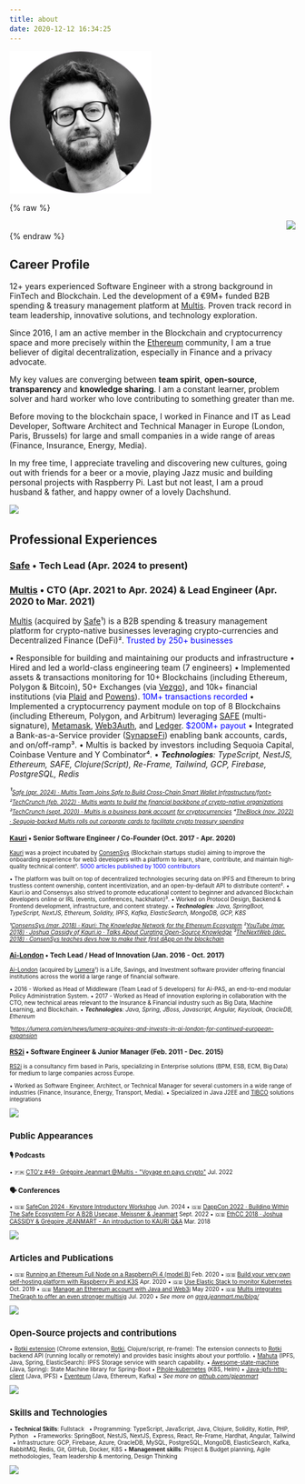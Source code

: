```yaml
---
title: about
date: 2020-12-12 16:34:25
---
```


![](/images/greg_profile.png)

{% raw %}
<div style="display: flex; justify-content: flex-end">
  <div><a href="https://docs.google.com/document/d/1Lx5nWjPEVkzmONIkch_Yum3_RKgj2sDozKFqQnUMYDI/export?format=pdf&attachment=false" target="_blank"><img width="48" src="https://play-lh.googleusercontent.com/BvILG98J_N1q5T5bFkXpb9niOmEuwfMlZ838ODhYfVRF-IcCvhZuR2QnvrccQ7-v-OA" /></a></div>
</div>
{% endraw %}



## Career Profile

12+ years experienced Software Engineer with a strong background in FinTech and Blockchain. Led the development of a €9M+ funded B2B spending & treasury management platform at  [Multis](https://multis.co). Proven track record in team leadership, innovative solutions, and technology exploration.

Since 2016, I am an active member in the Blockchain and cryptocurrency space and more precisely within the [Ethereum](http://ethereum.org) community, I am a true believer of digital decentralization, especially in Finance and a privacy advocate.

My key values are converging between **team spirit**, **open-source**, **transparency** and **knowledge sharing**. I am a constant learner, problem solver and hard worker who love contributing to something greater than me.

Before moving to the blockchain space, I worked in Finance and IT as Lead Developer, Software Architect and Technical Manager in Europe (London, Paris, Brussels) for large and small companies in a wide range of areas (Finance, Insurance, Energy, Media).

In my free time, I appreciate traveling and discovering new cultures, going out with friends for a beer or a movie, playing Jazz music and building personal projects with Raspberry Pi.
Last but not least, I am a proud husband & father, and happy owner of a lovely Dachshund.

![](/images/favicon.ico)


## Professional Experiences

### [Safe](https://safe.global) • Tech Lead (Apr. 2024 to present)


### [Multis](https://multis.co) • CTO (Apr. 2021 to Apr. 2024) & Lead Engineer (Apr. 2020 to Mar. 2021)

[Multis](https://multis.co) (acquired by [Safe](https://safe.global)¹) is a B2B spending & treasury management platform for crypto-native businesses leveraging crypto-currencies and Decentralized Finance (DeFi)². <span style="color:blue">Trusted by 250+ businesses</span>

• Responsible for building and maintaining our products and infrastructure
• Hired and led a world-class engineering team (7 engineers)
• Implemented assets & transactions monitoring for 10+ Blockchains (including Ethereum, Polygon & Bitcoin), 50+ Exchanges (via [Vezgo](https://vezgo.com)), and 10k+ financial institutions (via [Plaid](https://plaid.com) and [Powens](https://powens.com)). <span style="color:blue">10M+ transactions recorded</span>
• Implemented a cryptocurrency payment module on top of 8 Blockchains (including Ethereum, Polygon, and Arbitrum) leveraging [SAFE](https://safe.global) (multi-signature), [Metamask](https://metamask.io/), [Web3Auth](https://web3auth.io/), and [Ledger](https://www.ledger.com/). <span style="color:blue">$200M+ payout</span>
• Integrated a Bank-as-a-Service provider ([SynapseFi](https://synapsefi.com/)) enabling bank accounts, cards, and on/off-ramp³.
• Multis is backed by investors including Sequoia Capital, Coinbase Venture and Y Combinator⁴.
• _**Technologies**: TypeScript, NestJS, Ethereum, SAFE, Clojure(Script), Re-Frame, Tailwind, GCP, Firebase, PostgreSQL, Redis_

_¹[<font size="1">Safe (apr. 2024) · Multis Team Joins Safe to Build Cross-Chain Smart Wallet Infrastructure/font>](https://safe.global/blog/multis-joins-safe-to-build-cross-chain-smart-wallet)_
_²[<font size="1">TechCrunch (feb. 2022) · Multis wants to build the financial backbone of crypto-native organizations</font>](https://techcrunch.com/2022/02/17/multis-wants-to-build-the-financial-backbone-of-crypto-native-organizations)_
_³[<font size="1">TechCrunch (sept. 2020) · Multis is a business bank account for cryptocurrencies</font>](https://techcrunch.com/2020/09/29/multis-is-a-business-bank-account-for-cryptocurrencies)_
_⁴[<font size="1">TheBlock (nov. 2022) · Sequoia-backed Multis rolls out corporate cards to facilitate crypto treasury spending</font>](https://www.theblock.co/post/181594/sequoia-backed-multis-rolls-out-corporate-cards-to-facilitate-crypto-treasury-spending-exclusive)_


### [Kauri](https://kauri.io) • Senior Software Engineer / Co-Founder (Oct. 2017 - Apr. 2020)

[Kauri](https://kauri.io) was a project incubated by [ConsenSys](https://consensys.net) (Blockchain startups studio) aiming to improve the onboarding experience for web3 developers with a platform to learn, share, contribute, and maintain high-quality technical content¹. <span style="color:blue">5000 articles published by 1000 contributors</span>

• The platform was built on top of decentralized technologies securing data on IPFS and Ethereum to bring trustless content ownership, content incentivization, and an open-by-default API to distribute content².
• Kauri.io and Consensys also strived to promote educational content to beginner and advanced Blockchain developers online or IRL (events, conferences, hackhaton)³.
• Worked on Protocol Design, Backend & Frontend development, infrastructure, and content strategy.
• _**Technologies**: Java, SpringBoot, TypeScript, NextJS, Ethereum, Solidity, IPFS, Kafka, ElasticSearch, MongoDB, GCP, K8S_

_¹[<font size="1">ConsensSys (mar. 2018) · Kauri: The Knowledge Network for the Ethereum Ecosystem</font>](https://medium.com/consensys-media/kauri-the-knowledge-network-for-the-ethereum-ecosystem-bccc80c0f3ab)_
_²[<font size="1">YouTube (mar. 2018) · Joshua Cassidy of Kauri.io · Talks About Curating Open-Source Knowledge</font>](https://www.youtube.com/watch?v=wclmiAEzQ5M)_
_³[<font size="1">TheNextWeb (dec. 2018) · ConsenSys teaches devs how to make their first dApp on the blockchain</font>](https://thenextweb.com/news/consensys-teach-dapp-blockchain)_


### [Ai-London](https://www.ai-london.com) • Tech Lead / Head of Innovation (Jan. 2016 - Oct. 2017)

[Ai-London](https://www.ai-london.com) (acquired by [Lumera](https://lumera.com/)¹) is a Life, Savings, and Investment software provider offering financial institutions across the world a large range of financial software.

• 2016 - Worked as Head of Middleware (Team Lead of 5 developers) for Ai-PAS, an end-to-end modular Policy Administration System.
• 2017 - Worked as Head of innovation exploring in collaboration with the CTO, new technical areas relevant to the Insurance & Financial industry such as Big Data, Machine Learning, and Blockchain.
• _**Technologies**: Java, Spring, JBoss, Javascript, Angular, Keycloak, OracleDB, Ethereum_

_¹[<font size="1">https://lumera.com/en/news/lumera-acquires-and-invests-in-ai-london-for-continued-european-expansion</font>](https://lumera.com/en/news/lumera-acquires-and-invests-in-ai-london-for-continued-european-expansion/)_


### [RS2i](https://www.rs2i.fr) • Software Engineer & Junior Manager (Feb. 2011 - Dec. 2015)

[RS2i](https://www.rs2i.fr) is a consultancy firm based in Paris, specializing in Enterprise solutions (BPM, ESB, ECM, Big Data) for medium to large companies across Europe.

• Worked as Software Engineer, Architect, or Technical Manager for several customers in a wide range of industries (Finance, Insurance, Energy, Transport, Media).
• Specialized in Java J2EE and  [TIBCO](https://www.tibco.com) solutions integrations


![](/images/favicon.ico)


## Public Appearances

### 🎙 Podcasts

• 🇫🇷 [CTO'z #49 · Grégoire Jeanmart @Multis - "Voyage en pays crypto"](https://podcast.ausha.co/cto-z-1/cto-z-49-gregoire-jeanmart-atmultis-voyage-en-pays-crypto) Jul. 2022

### 🗣️ Conferences

• 🇬🇧 [SafeCon 2024 · Keystore Introductory Workshop](https://www.youtube.com/watch?v=hHmOo7A3vNU) Jun. 2024
• 🇬🇧 [DappCon 2022 · Building Within The Safe Ecosystem For A B2B Usecase, Meissner & Jeanmart](https://www.youtube.com/watch?v=5Zcf9qVAQeA) Sept. 2022
• 🇬🇧 [EthCC 2018 · Joshua CASSIDY & Grégoire JEANMART - An introduction to KAURI Q&A](https://www.youtube.com/live/mA3ljB06GJ4?si=wGFz2oCJpZvDQ6G5&t=1184) Mar. 2018


![](/images/favicon.ico)


## Articles and Publications

• 🇬🇧 [Running an Ethereum Full Node on a RaspberryPi 4 (model B)](https://greg.jeanmart.me/2020/02/23/running-an-ethereum-full-node-on-a-raspberrypi-4-/) Feb. 2020
• 🇬🇧 [Build your very own self-hosting platform with Raspberry Pi and K3S](https://greg.jeanmart.me/2020/04/13/build-your-very-own-self-hosting-platform-wi/) Apr. 2020
• 🇬🇧 [Use Elastic Stack to monitor Kubernetes](https://greg.jeanmart.me/2019/10/19/(15)-getting-started-with-elastic-stack-for-monit/) Oct. 2019
• 🇬🇧 [Manage an Ethereum account with Java and Web3j](https://greg.jeanmart.me/2020/05/01/manage-an-ethereum-account-with-java-and-web3j/) May 2020
• 🇬🇧 [Multis integrates TheGraph to offer an even stronger multisig](https://medium.com/multis/multis-integrates-the-graph-to-offer-an-even-stronger-multisig-wallet-b590a4207f8e) Jul. 2020
• _See more on [greg.jeanmart.me/blog/](https://greg.jeanmart.me/blog/)_


![](/images/favicon.ico)


## Open-Source projects and contributions

• [Rotki extension](https://github.com/gjeanmart/rotki-extension) (Chrome extension, [Rotki](https://rotki.com), Clojure/script, re-frame): The extension connects to [Rotki](https://rotki.com) backend API (running locally or remotely) and provides basic insights about your portfolio.
• [Mahuta](https://github.com/Consensys/Mahuta) (IPFS, Java, Spring, ElasticSearch): IPFS Storage service with search capability.
• [Awesome-state-machine](https://github.com/kauri-io/awesome-state-machine) (Java, Spring): State Machine library for Spring-Boot
• [Pihole-kubernetes](https://github.com/MoJo2600/pihole-kubernetes) (K8S, Helm)
• [Java-ipfs-http-client](https://github.com/ipfs-shipyard/java-ipfs-http-client) (Java, IPFS)
• [Eventeum](https://github.com/eventeum/eventeum) (Java, Ethereum, Kafka)
• _See more on [github.com/gjeanmart](https://github.com/gjeanmart)_


![](/images/favicon.ico)


## Skills and Technologies

• **Technical Skills**: Fullstack
&nbsp;&nbsp;• Programming: TypeScript, JavaScript, Java, Clojure, Solidity, Kotlin, PHP, Python
&nbsp;&nbsp;• Frameworks: SpringBoot, NestJS, NextJS, Express, React, Re-Frame, Hardhat,  Angular, Tailwind
&nbsp;&nbsp;• Infrastructure: GCP, Firebase, Azure, OracleDB, MySQL, PostgreSQL, MongoDB, ElasticSearch, Kafka, RabbitMQ, Redis, Git, GitHub, Docker, K8S
• **Management skills**: Project & Budget planning, Agile methodologies, Team leadership & mentoring, Design Thinking


![](/images/favicon.ico)
